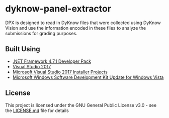 # dyknow-panel-extractor

DPX is designed to read in DyKnow files that were collected using DyKnow Vision and use the information encoded in these files to analyze the submissions for grading purposes.

## Built Using

* [.NET Framework 4.7.1 Developer Pack](https://www.microsoft.com/en-us/download/details.aspx?id=56119)
* [Visual Studio 2017](https://www.visualstudio.com/vs/)
* [Microsoft Visual Studio 2017 Installer Projects](https://marketplace.visualstudio.com/items?itemName=VisualStudioProductTeam.MicrosoftVisualStudio2017InstallerProjects)
* [Microsoft Windows Software Development Kit Update for Windows Vista](https://www.microsoft.com/en-us/download/details.aspx?id=14477)

## License

This project is licensed under the GNU General Public License v3.0 - see the [LICENSE.md](LICENSE.md) file for details
